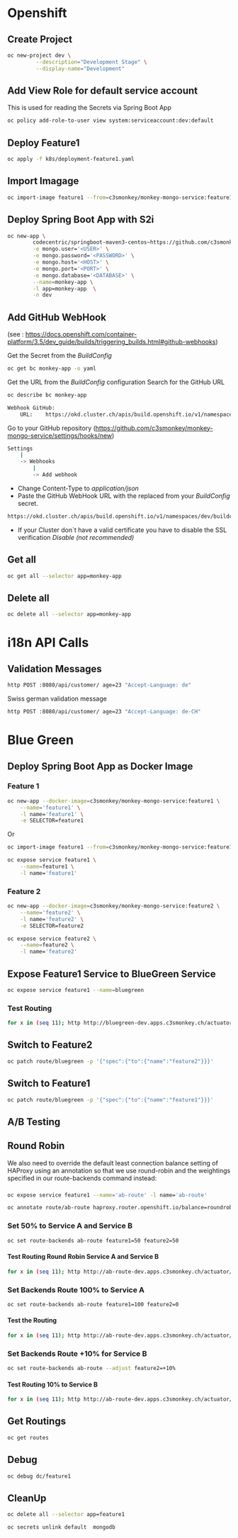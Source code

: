 # Openshift

## Create Project
```bash
oc new-project dev \
         --description="Development Stage" \
         --display-name="Development"
```

## Add View Role for default service account
This is used for reading the Secrets via Spring Boot App 
```bash
oc policy add-role-to-user view system:serviceaccount:dev:default
```

## Deploy Feature1
```bash
oc apply -f k8s/deployment-feature1.yaml
```

## Import Imagage
```bash
oc import-image feature1 --from=c3smonkey/monkey-mongo-service:feature1
```


## Deploy Spring Boot App with S2i
```bash
oc new-app \
        codecentric/springboot-maven3-centos~https://github.com/c3smonkey/monkey-mongo-service.git \
        -e mongo.user='<USER>' \
        -e mongo.password='<PASSWORD>' \
        -e mongo.host='<HOST>' \
        -e mongo.port='<PORT>' \
        -e mongo.database='<DATABASE>' \
        --name=monkey-app \
        -l app=monkey-app  \
        -n dev
```

## Add GitHub WebHook
(see : https://docs.openshift.com/container-platform/3.5/dev_guide/builds/triggering_builds.html#github-webhooks)

Get the Secret from the _BuildConfig_ 
```bash
oc get bc monkey-app -o yaml
```


Get the URL from the _BuildConfig_ configuration
Search for the GitHub URL

```bash
oc describe bc monkey-app
```
```bash
Webhook GitHub:
	URL:	https://okd.cluster.ch/apis/build.openshift.io/v1/namespaces/dev/buildconfigs/monkey-app/webhooks/<secret>/github

```

Go to your GitHub repository  (https://github.com/c3smonkey/monkey-mongo-service/settings/hooks/new)
```bash
Settings
    |
    -> Webhooks 
        |
        -> Add webhook     
```
- Change Content-Type to _application/json_
- Paste the GitHub WebHook URL with the replaced _<secret>_ from your _BuildConfig_ secret.
```bash
https://okd.cluster.ch/apis/build.openshift.io/v1/namespaces/dev/buildconfigs/monkey-app/webhooks/MYSECRETFROM_BUILD_CONFIG/github
``` 
- If your Cluster don`t have a valid certificate you have to disable the SSL verification
_Disable (not recommended)_

## Get all 
```bash
oc get all --selector app=monkey-app
```

## Delete all 
```bash
oc delete all --selector app=monkey-app
```


# i18n API Calls

## Validation Messages

```bash
http POST :8080/api/customer/ age=23 "Accept-Language: de"
```

Swiss german validation message
```bash
http POST :8080/api/customer/ age=23 "Accept-Language: de-CH"
```






# Blue Green
## Deploy Spring Boot App as Docker Image 
### Feature 1
```bash
oc new-app --docker-image=c3smonkey/monkey-mongo-service:feature1 \
    --name='feature1' \
    -l name='feature1' \
    -e SELECTOR=feature1
```
Or 
```bash
oc import-image feature1 --from=c3smonkey/monkey-mongo-service:feature1
```

```bash
oc expose service feature1 \
    --name=feature1 \
    -l name='feature1'
```


### Feature 2
```bash
oc new-app --docker-image=c3smonkey/monkey-mongo-service:feature2 \
    --name='feature2' \
    -l name='feature2' \
    -e SELECTOR=feature2
```
```bash
oc expose service feature2 \
    --name=feature2 \
    -l name='feature2'
```

## Expose Feature1 Service to BlueGreen Service
```bash
oc expose service feature1 --name=bluegreen
```

### Test Routing
```bash
for x in (seq 11); http http://bluegreen-dev.apps.c3smonkey.ch/actuator/info | jq .git.branch ; end
```

## Switch to Feature2 
```bash
oc patch route/bluegreen -p '{"spec":{"to":{"name":"feature2"}}}' 
```
## Switch to Feature1
```bash
oc patch route/bluegreen -p '{"spec":{"to":{"name":"feature1"}}}'
```











## A/B Testing


## Round Robin

We also need to override the default least connection balance setting of HAProxy 
using an annotation so that we use round-robin and the weightings specified in our route-backends command instead:

### 
```bash
oc expose service feature1 --name='ab-route' -l name='ab-route'
```
```bash
oc annotate route/ab-route haproxy.router.openshift.io/balance=roundrobin
```

### Set 50% to Service A and Service B
```bash
oc set route-backends ab-route feature1=50 feature2=50
```

#### Test Routing Round Robin Service A and Service B
```bash
for x in (seq 11); http http://ab-route-dev.apps.c3smonkey.ch/actuator/info` | jq .build.version ; end
```


### Set Backends Route 100% to Service A
```bash
oc set route-backends ab-route feature1=100 feature2=0
```
#### Test the Routing
```bash
for x in (seq 11); http http://ab-route-dev.apps.c3smonkey.ch/actuator/info` | jq .build.version ; end
```


### Set Backends Route +10% for Service B 
```bash
oc set route-backends ab-route --adjust feature2=+10%
``` 

#### Test Routing 10% to Service B 
```bash
for x in (seq 11); http http://ab-route-dev.apps.c3smonkey.ch/actuator/info` | jq .build.version ; end
```

## Get Routings
```bash
oc get routes
```



## Debug
```bash
oc debug dc/feature1
```

## CleanUp
```bash
oc delete all --selector app=feature1 
```
```bash
oc secrets unlink default  mongodb
```



        
        
        
        
        